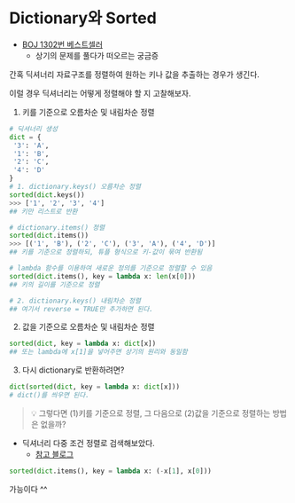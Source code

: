 # Dictionary와 Sorted
- [BOJ 1302번 베스트셀러](https://www.acmicpc.net/problem/1302) <BR>
  - 상기의 문제를 풀다가 떠오르는 궁금증 <BR>


 간혹 딕셔너리 자료구조를 정렬하여 원하는 키나 값을 추출하는 경우가 생긴다. <br>
 
 이럴 경우 딕셔너리는 어떻게 정렬해야 할 지 고찰해보자.

 1. 키를 기준으로 오름차순 및 내림차순 정렬
 ```python
 # 딕셔너리 생성
 dict = {
  '3': 'A',
  '1': 'B',
  '2': 'C',
  '4': 'D'
 }
# 1. dictionary.keys() 오름차순 정렬
sorted(dict.keys())
>>> ['1', '2', '3', '4']
## 키만 리스트로 반환

# dictionary.items() 정렬
sorted(dict.items())
>>> [('1', 'B'), ('2', 'C'), ('3', 'A'), ('4', 'D')]
## 키를 기준으로 정렬하되, 튜플 형식으로 키-값이 묶여 반환됨

# lambda 함수를 이용하여 새로운 정의를 기준으로 정렬할 수 있음
sorted(dict.items(), key = lambda x: len(x[0]))
## 키의 길이를 기준으로 정렬

# 2. dictionary.keys() 내림차순 정렬
## 여기서 reverse = TRUE만 추가하면 된다.
```

2. 값을 기준으로 오름차순 및 내림차순 정렬
```python
sorted(dict, key = lambda x: dict[x])
## 또는 lambda에 x[1]을 넣어주면 상기의 원리와 동일함
```

3. 다시 dictionary로 반환하려면?
```python
dict(sorted(dict, key = lambda x: dict[x]))
# dict()를 씌우면 된다.
```

> 💡 그렇다면 (1)키를 기준으로 정렬, 그 다음으로 (2)값을 기준으로 정렬하는 방법은 없을까? <br>
- 딕셔너리 다중 조건 정렬로 검색해보았다.
  - [참고 블로그](https://blog.naver.com/PostView.nhn?blogId=97gyu&logNo=222153317807)

```python
sorted(dict.items(), key = lambda x: (-x[1], x[0]))
```
가능이다 ^^


